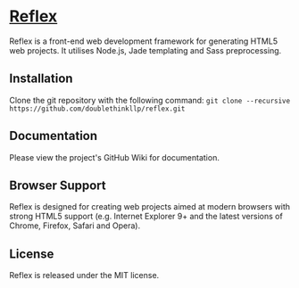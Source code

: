# [Reflex](https://github.com/doublethinkllp/reflex)

Reflex is a front-end web development framework for generating HTML5 web projects. It utilises Node.js, Jade templating and Sass preprocessing.

## Installation
Clone the git repository with the following command:
`git clone --recursive https://github.com/doublethinkllp/reflex.git`

## Documentation
Please view the project's GitHub Wiki for documentation.

## Browser Support
Reflex is designed for creating web projects aimed at modern browsers with strong HTML5 support (e.g. Internet Explorer 9+ and the latest versions of Chrome, Firefox, Safari and Opera).

## License
Reflex is released under the MIT license.
